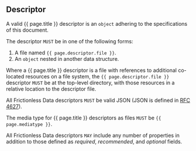 ## Descriptor

A valid {{ page.title }} descriptor is an `object` adhering to the specifications of this document.

The descriptor `MUST` be in one of the following forms:

1. A file named `{{ page.descriptor.file }}`.
2. An `object` nested in another data structure.

Where a {{ page.title }} descriptor is a file with references to additional co-located resources on a file system, the `{{ page.descriptor.file }}` descriptor `MUST` be at the top-level directory, with those resources in a relative location to the descriptor file.

All Frictionless Data descriptors `MUST` be valid JSON (JSON is defined in [RFC 4627](http://www.ietf.org/rfc/rfc4627.txt)).

The media type for {{ page.title }} descriptors as files `MUST` be `{{ page.mediatype }}`.

All Frictionless Data descriptors `MAY` include any number of properties in addition to those defined as *required*, *recommended*, and *optional* fields.
